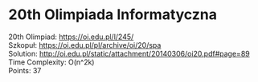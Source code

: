 # 20th Olimpiada Informatyczna
20th Olimpiad: https://oi.edu.pl/l/245/<br />
Szkopuł:  https://oi.edu.pl/pl/archive/oi/20/spa<br />
Solution:  http://oi.edu.pl/static/attachment/20140306/oi20.pdf#page=89<br />
Time Complexity: O(n^2k)<br />
Points:  37<br />